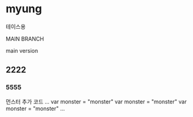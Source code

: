 # myung
테이스용

MAIN BRANCH

main version

## 2222

### 5555

먼스터 추가 코드
...
var monster = "monster"
var monster = "monster"
var monster = "monster"
...
